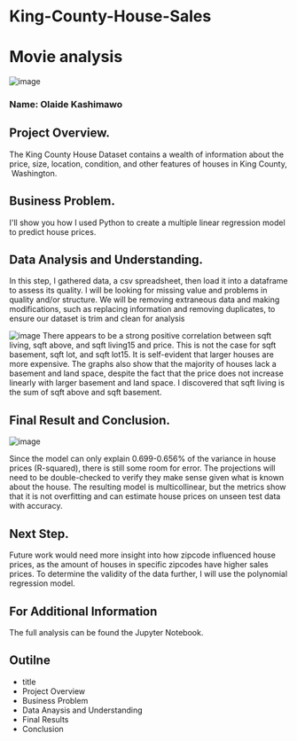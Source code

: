 # King-County-House-Sales
# Movie analysis

![image](https://user-images.githubusercontent.com/82849694/203416288-515b5a5c-657b-4885-974c-0ef53a4c2b1a.png)

 ### Name: Olaide Kashimawo
 
 ## Project Overview.
 
 The King County House Dataset contains a wealth of information about the price, size, location, condition, and other features of houses in King County, Washington.
 
 ## Business Problem.
 I'll show you how I used Python to create a multiple linear regression model to predict house prices.

 ## Data Analysis and Understanding.
 In this step, I gathered data, a csv spreadsheet, then load it into a dataframe to assess its quality.
 I will be looking for missing value and problems in quality  and/or structure. We will be removing extraneous data and making modifications, 
 such as replacing information and removing duplicates, to ensure our dataset is trim and clean for analysis
 
 ![image](https://user-images.githubusercontent.com/82849694/204338052-c2156bc2-9c51-400a-94a1-908bced20a04.png)
There appears to be a strong positive correlation between sqft living, sqft above, and sqft living15 and price. This is not the case for sqft basement, sqft lot, and sqft lot15. It is self-evident that larger houses are more expensive. The graphs also show that the majority of houses lack a basement and land space, despite the fact that the price does not increase linearly with larger basement and land space. I discovered that sqft living is the sum of sqft above and sqft basement.
 
 ## Final Result and Conclusion.
 ![image](https://user-images.githubusercontent.com/82849694/204337390-a5676ab5-af7c-46fb-9f7e-77273e543f2f.png)

 Since the model can only explain 0.699-0.656% of the variance in house prices (R-squared), there is still some room for error.
 The projections will need to be double-checked to verify they make sense given what is known about the house.
 The resulting model is multicollinear, but the metrics show that it is not overfitting and can estimate house prices on unseen test data with accuracy.

 ## Next Step.
 Future work would need more insight into how zipcode influenced house prices, as the amount of houses in specific zipcodes have higher sales prices.
 To determine the  validity of the data further, I will use the polynomial regression model.
 
 ## For Additional Information
 The full analysis can be found the Jupyter Notebook.

## Outilne
- title
- Project Overview
- Business Problem
- Data Anaysis and Understanding
- Final Results
- Conclusion
